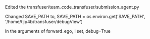 Edited the transfuser/team_code_transfuser/submission_agent.py 

Changed SAVE_PATH to,
SAVE_PATH = os.environ.get('SAVE_PATH', '/home/tijp4b/transfuser/debugView')

In the arguments of forward_ego, I set, debug=True
